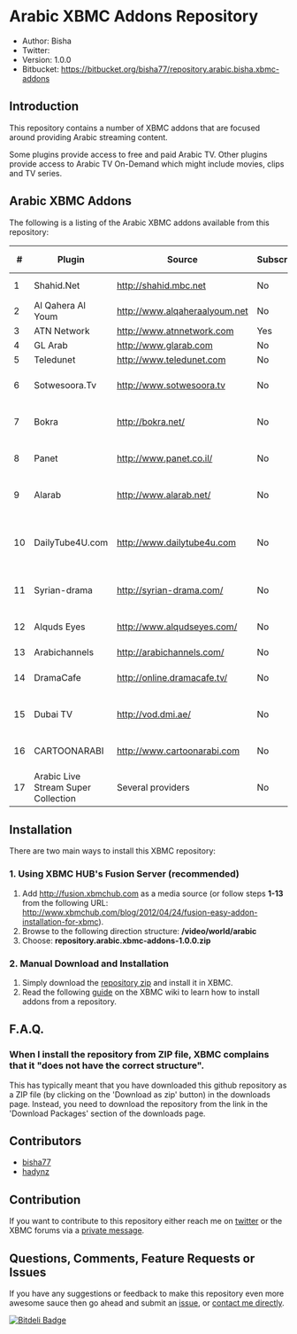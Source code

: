 Arabic XBMC Addons Repository
======================

* Author: Bisha
* Twitter: 
* Version: 1.0.0
* Bitbucket: https://bitbucket.org/bisha77/repository.arabic.bisha.xbmc-addons

## Introduction
This repository contains a number of XBMC addons that are focused around providing Arabic streaming content.

Some plugins provide access to free and paid Arabic TV. Other plugins provide access to Arabic TV On-Demand which might include movies, clips and TV series.

## Arabic XBMC Addons
The following is a listing of the Arabic XBMC addons available from this repository:

\# | Plugin | Source | Subscription | Media Type
---|---|---|---|---
1 | Shahid.Net | http://shahid.mbc.net | No | TV On-Demand
2 | Al Qahera Al Youm | http://www.alqaheraalyoum.net‎ | No | TV Show
3 | ATN Network | http://www.atnnetwork.com | Yes | Live TV
4 | GL Arab | http://www.glarab.com | No | Live TV
5 | Teledunet | http://www.teledunet.com | No | Live TV
6 | Sotwesoora.Tv | http://www.sotwesoora.tv | No | Movies, TV Series
7 | Bokra | http://bokra.net/ | No | Movies, TV Series
8 | Panet | http://www.panet.co.il/ | No | Movies, TV Series
9 | Alarab | http://www.alarab.net/ | No | Movies, TV Series
10 | DailyTube4U.com | http://www.dailytube4u.com | No | On-Demand TV, News, Sports
11 | Syrian-drama | http://syrian-drama.com/ | No | Movies, TV Series
12 | Alquds Eyes | http://www.alqudseyes.com/ | No | Movies, TV Series
13 | Arabichannels | http://arabichannels.com/ | No | Live TV
14 | DramaCafe |http://online.dramacafe.tv/ | No | Movies, TV Series
15 | Dubai TV |http://vod.dmi.ae/ | No | Movies, TV Series
16 | CARTOONARABI|http://www.cartoonarabi.com| No | Movies, TV Series
17 | Arabic Live Stream Super Collection|Several providers | No | Live TV
## Installation
There are two main ways to install this XBMC repository:
### 1. Using XBMC HUB's Fusion Server (recommended)
1. Add http://fusion.xbmchub.com as a media source (or follow steps **1-13** from the following URL: http://www.xbmchub.com/blog/2012/04/24/fusion-easy-addon-installation-for-xbmc).
2. Browse to the following direction structure: **/video/world/arabic**
3. Choose: **repository.arabic.xbmc-addons-1.0.0.zip**

### 2. Manual Download and Installation
1. Simply download the [repository zip](https://bitbucket.org/bisha77/repository.arabic.bisha.xbmc-addons/downloads/repository.arabic.bisha.xbmc-addons-1.0.0.zip) 
and install it in XBMC.
2. Read the following [guide](http://wiki.xbmc.org/index.php?title=Add-ons#How_to_install_from_zip) 
on the XBMC wiki to learn how to install addons from a repository.

## F.A.Q.
### When I install the repository from ZIP file, XBMC complains that it "does not have the correct structure".
This has typically meant that you have downloaded this github repository as a ZIP file (by clicking on the
'Download as zip' button) in the downloads page. Instead, you need to download the repository from the link
in the 'Download Packages' section of the downloads page.

## Contributors
* [bisha77](https://github.com/bisha77)
* [hadynz](https://github.com/hadynz)




## Contribution
If you want to contribute to this repository either reach me on [twitter](http://twitter.com/hadynz) or the XBMC forums via a [private message](http://forum.xbmc.org/member.php?action=profile&uid=137319).

## Questions, Comments, Feature Requests or Issues
If you have any suggestions or feedback to make this repository even more awesome sauce then go ahead and submit an 
[issue](https://github.com/hadynz/repository.arabic.xbmc-addons/issues), or [contact me directly](mailto:hadyos@gmail.com).

[![Bitdeli Badge](https://d2weczhvl823v0.cloudfront.net/hadynz/repository.arabic.xbmc-addons/trend.png)](https://bitdeli.com/free "Bitdeli Badge")

